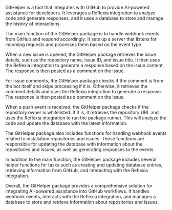 GitHelper is a tool that integrates with GitHub to provide AI-powered assistance for developers. It leverages a Reflexia integration to analyze code and generate responses, and it uses a database to store and manage the history of interactions.

The main function of the GitHelper package is to handle webhook events from GitHub and respond accordingly. It sets up a server that listens for incoming requests and processes them based on the event type.

When a new issue is opened, the GitHelper package retrieves the issue details, such as the repository name, issue ID, and issue title. It then uses the Reflexia integration to generate a response based on the issue content. The response is then posted as a comment on the issue.

For issue comments, the GitHelper package checks if the comment is from the bot itself and skips processing if it is. Otherwise, it retrieves the comment details and uses the Reflexia integration to generate a response. The response is then posted as a comment on the issue.

When a push event is received, the GitHelper package checks if the repository owner is whitelisted. If it is, it retrieves the repository URL and uses the Reflexia integration to run the package runner. This will analyze the code and update the database with the latest information.

The GitHelper package also includes functions for handling webhook events related to installation repositories and issues. These functions are responsible for updating the database with information about the repositories and issues, as well as generating responses to the events.

In addition to the main function, the GitHelper package includes several helper functions for tasks such as creating and updating database entries, retrieving information from GitHub, and interacting with the Reflexia integration.

Overall, the GitHelper package provides a comprehensive solution for integrating AI-powered assistance into GitHub workflows. It handles webhook events, interacts with the Reflexia integration, and manages a database to store and retrieve information about repositories and issues.